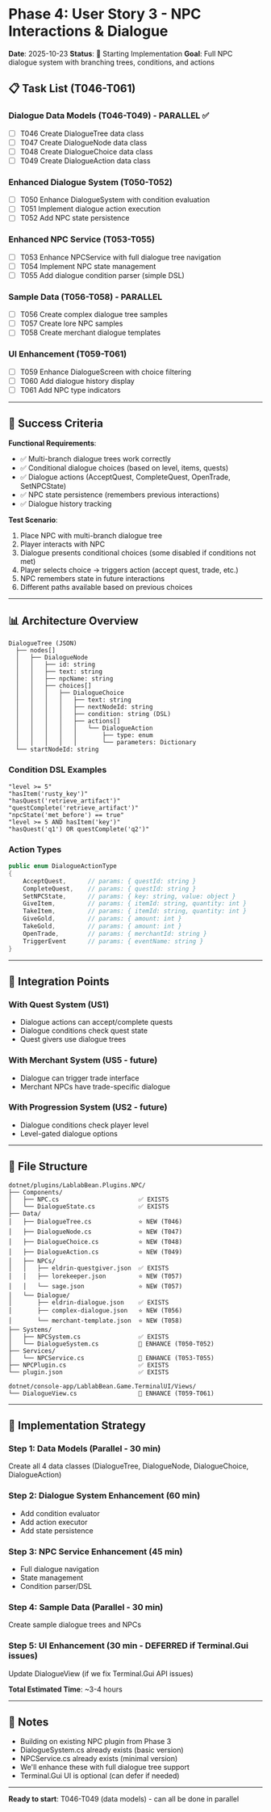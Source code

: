 # Phase 4: User Story 3 - NPC Interactions & Dialogue

**Date**: 2025-10-23
**Status**: 🚀 Starting Implementation
**Goal**: Full NPC dialogue system with branching trees, conditions, and actions

## 📋 Task List (T046-T061)

### Dialogue Data Models (T046-T049) - PARALLEL ✅

- [ ] T046 Create DialogueTree data class
- [ ] T047 Create DialogueNode data class
- [ ] T048 Create DialogueChoice data class
- [ ] T049 Create DialogueAction data class

### Enhanced Dialogue System (T050-T052)

- [ ] T050 Enhance DialogueSystem with condition evaluation
- [ ] T051 Implement dialogue action execution
- [ ] T052 Add NPC state persistence

### Enhanced NPC Service (T053-T055)

- [ ] T053 Enhance NPCService with full dialogue tree navigation
- [ ] T054 Implement NPC state management
- [ ] T055 Add dialogue condition parser (simple DSL)

### Sample Data (T056-T058) - PARALLEL

- [ ] T056 Create complex dialogue tree samples
- [ ] T057 Create lore NPC samples
- [ ] T058 Create merchant dialogue templates

### UI Enhancement (T059-T061)

- [ ] T059 Enhance DialogueScreen with choice filtering
- [ ] T060 Add dialogue history display
- [ ] T061 Add NPC type indicators

---

## 🎯 Success Criteria

**Functional Requirements**:

- ✅ Multi-branch dialogue trees work correctly
- ✅ Conditional dialogue choices (based on level, items, quests)
- ✅ Dialogue actions (AcceptQuest, CompleteQuest, OpenTrade, SetNPCState)
- ✅ NPC state persistence (remembers previous interactions)
- ✅ Dialogue history tracking

**Test Scenario**:

1. Place NPC with multi-branch dialogue tree
2. Player interacts with NPC
3. Dialogue presents conditional choices (some disabled if conditions not met)
4. Player selects choice → triggers action (accept quest, trade, etc.)
5. NPC remembers state in future interactions
6. Different paths available based on previous choices

---

## 📊 Architecture Overview

```
DialogueTree (JSON)
  ├── nodes[]
  │   ├── DialogueNode
  │   │   ├── id: string
  │   │   ├── text: string
  │   │   ├── npcName: string
  │   │   ├── choices[]
  │   │   │   ├── DialogueChoice
  │   │   │   │   ├── text: string
  │   │   │   │   ├── nextNodeId: string
  │   │   │   │   ├── condition: string (DSL)
  │   │   │   │   ├── actions[]
  │   │   │   │   │   └── DialogueAction
  │   │   │   │   │       ├── type: enum
  │   │   │   │   │       └── parameters: Dictionary
  └── startNodeId: string
```

### Condition DSL Examples

```
"level >= 5"
"hasItem('rusty_key')"
"hasQuest('retrieve_artifact')"
"questComplete('retrieve_artifact')"
"npcState('met_before') == true"
"level >= 5 AND hasItem('key')"
"hasQuest('q1') OR questComplete('q2')"
```

### Action Types

```csharp
public enum DialogueActionType
{
    AcceptQuest,      // params: { questId: string }
    CompleteQuest,    // params: { questId: string }
    SetNPCState,      // params: { key: string, value: object }
    GiveItem,         // params: { itemId: string, quantity: int }
    TakeItem,         // params: { itemId: string, quantity: int }
    GiveGold,         // params: { amount: int }
    TakeGold,         // params: { amount: int }
    OpenTrade,        // params: { merchantId: string }
    TriggerEvent      // params: { eventName: string }
}
```

---

## 🔄 Integration Points

### With Quest System (US1)

- Dialogue actions can accept/complete quests
- Dialogue conditions check quest state
- Quest givers use dialogue trees

### With Merchant System (US5 - future)

- Dialogue can trigger trade interface
- Merchant NPCs have trade-specific dialogue

### With Progression System (US2 - future)

- Dialogue conditions check player level
- Level-gated dialogue options

---

## 📁 File Structure

```
dotnet/plugins/LablabBean.Plugins.NPC/
├── Components/
│   ├── NPC.cs                      ✅ EXISTS
│   └── DialogueState.cs            ✅ EXISTS
├── Data/
│   ├── DialogueTree.cs             ⭐ NEW (T046)
│   ├── DialogueNode.cs             ⭐ NEW (T047)
│   ├── DialogueChoice.cs           ⭐ NEW (T048)
│   ├── DialogueAction.cs           ⭐ NEW (T049)
│   ├── NPCs/
│   │   ├── eldrin-questgiver.json  ✅ EXISTS
│   │   ├── lorekeeper.json         ⭐ NEW (T057)
│   │   └── sage.json               ⭐ NEW (T057)
│   └── Dialogue/
│       ├── eldrin-dialogue.json    ✅ EXISTS
│       ├── complex-dialogue.json   ⭐ NEW (T056)
│       └── merchant-template.json  ⭐ NEW (T058)
├── Systems/
│   ├── NPCSystem.cs                ✅ EXISTS
│   └── DialogueSystem.cs           🔧 ENHANCE (T050-T052)
├── Services/
│   └── NPCService.cs               🔧 ENHANCE (T053-T055)
├── NPCPlugin.cs                    ✅ EXISTS
└── plugin.json                     ✅ EXISTS

dotnet/console-app/LablabBean.Game.TerminalUI/Views/
└── DialogueView.cs                 🔧 ENHANCE (T059-T061)
```

---

## 🚀 Implementation Strategy

### Step 1: Data Models (Parallel - 30 min)

Create all 4 data classes (DialogueTree, DialogueNode, DialogueChoice, DialogueAction)

### Step 2: Dialogue System Enhancement (60 min)

- Add condition evaluator
- Add action executor
- Add state persistence

### Step 3: NPC Service Enhancement (45 min)

- Full dialogue navigation
- State management
- Condition parser/DSL

### Step 4: Sample Data (Parallel - 30 min)

Create sample dialogue trees and NPCs

### Step 5: UI Enhancement (30 min - DEFERRED if Terminal.Gui issues)

Update DialogueView (if we fix Terminal.Gui API issues)

**Total Estimated Time**: ~3-4 hours

---

## 📝 Notes

- Building on existing NPC plugin from Phase 3
- DialogueSystem.cs already exists (basic version)
- NPCService.cs already exists (minimal version)
- We'll enhance these with full dialogue tree support
- Terminal.Gui UI is optional (can defer if needed)

---

**Ready to start**: T046-T049 (data models) - can all be done in parallel
